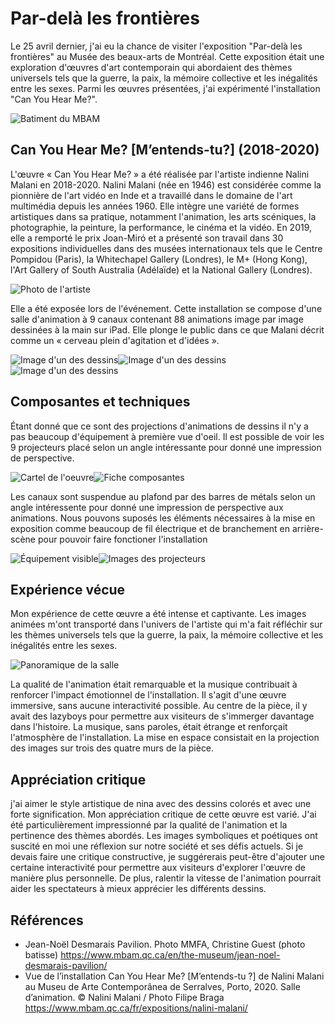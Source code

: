 # Par-delà les frontières

Le 25 avril dernier, j'ai eu la chance de visiter l'exposition "Par-delà les frontières" au Musée des beaux-arts de Montréal. Cette exposition était une exploration d'œuvres d'art contemporain qui abordaient des thèmes universels tels que la guerre, la paix, la mémoire collective et les inégalités entre les sexes. Parmi les œuvres présentées, j'ai expérimenté l'installation "Can You Hear Me?".

![Batiment du MBAM](Photos/MBAM_frontiere_batiment.jpg)

## Can You Hear Me? [M’entends-tu?] (2018-2020)
L'œuvre « Can You Hear Me? » a été réalisée par l'artiste indienne Nalini Malani en 2018-2020. Nalini Malani (née en 1946) est considérée comme la pionnière de l'art vidéo en Inde et a travaillé dans le domaine de l'art multimédia depuis les années 1960. Elle intègre une variété de formes artistiques dans sa pratique, notamment l'animation, les arts scéniques, la photographie, la peinture, la performance, le cinéma et la vidéo. En 2019, elle a remporté le prix Joan-Miró et a présenté son travail dans 30 expositions individuelles dans des musées internationaux tels que le Centre Pompidou (Paris), la Whitechapel Gallery (Londres), le M+ (Hong Kong), l'Art Gallery of South Australia (Adélaïde) et la National Gallery (Londres). 

![Photo de l'artiste](Photos/MBAM_frontiere_photo_artiste.jpg)

Elle a été exposée lors de l'événement. Cette installation se compose d'une salle d'animation à 9 canaux contenant 88 animations image par image dessinées à la main sur iPad. Elle plonge le public dans ce que Malani décrit comme un « cerveau plein d'agitation et d'idées ».

![Image d'un des dessins](Photos/MBAM_frontiere_dessin_01.jpg)![Image d'un des dessins](Photos/MBAM_frontiere_dessin_02.jpg)![Image d'un des dessins](Photos/MBAM_frontiere_dessin_03.jpg)

## Composantes et techniques

Étant donné que ce sont des projections d'animations de dessins il n'y a pas beaucoup d'équipement à première vue d'oeil. Il est possible de voir les 9 projecteurs  placé selon un angle intéressante pour donné une impression de perspective.

![Cartel de l'oeuvre](Photos/MBAM_frontiere_cartel.jpg)![Fiche composantes](Photos/MBAM_frontiere_fiche_composantes_01.jpg)

Les canaux sont suspendue au plafond par des barres de métals selon un angle intéressente pour donné une impression de perspective aux animations. Nous pouvons suposés les éléments nécessaires à la mise en exposition comme beaucoup de fil électrique et de branchement en arrière-scène pour pouvoir faire fonctioner l'installation

![Équipement visible](Photos/MBAM_frontiere_equipement.jpg)![Images des projecteurs](Photos/MBAM_frontiere_projecteurs_01.jpg)

## Expérience vécue

Mon expérience de cette œuvre a été intense et captivante. Les images animées m'ont transporté dans l'univers de l'artiste qui m'a fait réfléchir sur les thèmes universels tels que la guerre, la paix, la mémoire collective et les inégalités entre les sexes. 

![Panoramique de la salle](Photos/MBAM_frontiere_panoramique_01.jpg)

La qualité de l'animation était remarquable et la musique contribuait à renforcer l'impact émotionnel de l'installation. Il s'agit d'une œuvre immersive, sans aucune interactivité possible. Au centre de la pièce, il y avait des lazyboys pour permettre aux visiteurs de s'immerger davantage dans l'histoire. La musique, sans paroles, était étrange et renforçait l'atmosphère de l'installation. La mise en espace consistait en la projection des images sur trois des quatre murs de la pièce.


## Appréciation critique

j'ai aimer le style artistique de nina avec des dessins colorés et avec une forte signification.  Mon appréciation critique de cette œuvre est varié. J'ai été particulièrement impressionné par la qualité de l'animation et la pertinence des thèmes abordés. Les images symboliques et poétiques ont suscité en moi une réflexion sur notre société et ses défis actuels. Si je devais faire une critique constructive, je suggérerais peut-être d'ajouter une certaine interactivité pour permettre aux visiteurs d'explorer l'œuvre de manière plus personnelle. De plus, ralentir la vitesse de l'animation pourrait aider les spectateurs à mieux apprécier les différents dessins.

## Références

- Jean-Noël Desmarais Pavilion. Photo MMFA, Christine Guest (photo batisse) https://www.mbam.qc.ca/en/the-museum/jean-noel-desmarais-pavilion/
- Vue de l’installation Can You Hear Me? [M’entends-tu ?] de Nalini Malani au Museu de Arte Contemporânea de Serralves, Porto, 2020. Salle d’animation. © Nalini Malani / Photo Filipe Braga https://www.mbam.qc.ca/fr/expositions/nalini-malani/

